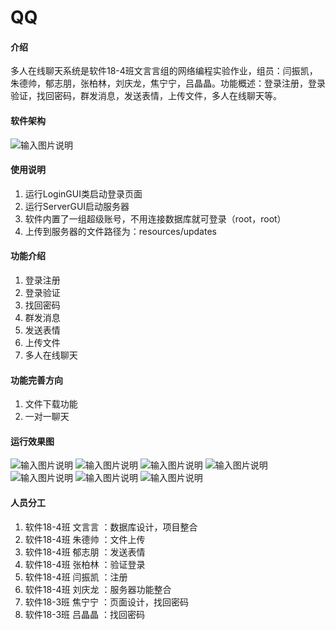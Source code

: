 # QQ

#### 介绍
  多人在线聊天系统是软件18-4班文言言组的网络编程实验作业，组员：闫振凯，朱德帅，郁志朋，张柏林，刘庆龙，焦宁宁，吕晶晶。功能概述：登录注册，登录验证，找回密码，群发消息，发送表情，上传文件，多人在线聊天等。

#### 软件架构

![输入图片说明](https://images.gitee.com/uploads/images/2020/1118/144920_92ce8fa1_7436957.jpeg "QQ图片20201118144059.jpg")


#### 使用说明

1.  运行LoginGUI类启动登录页面
2.  运行ServerGUI启动服务器
3.  软件内置了一组超级账号，不用连接数据库就可登录（root，root）
4.  上传到服务器的文件路径为：resources/updates

#### 功能介绍
1.  登录注册
2.  登录验证
3.  找回密码
4.  群发消息
5.  发送表情
6.  上传文件
7.  多人在线聊天

#### 功能完善方向

1.  文件下载功能
2.  一对一聊天


#### 运行效果图
![输入图片说明](https://images.gitee.com/uploads/images/2020/1118/191618_5dc11425_7436957.png "login.PNG")
![输入图片说明](https://images.gitee.com/uploads/images/2020/1118/191705_b10c9eba_7436957.png "register.PNG")
![输入图片说明](https://images.gitee.com/uploads/images/2020/1118/191718_359b36e1_7436957.png "find.PNG")
![输入图片说明](https://images.gitee.com/uploads/images/2020/1118/191945_0c330a99_7436957.png "qq2.PNG")
![输入图片说明](https://images.gitee.com/uploads/images/2020/1118/191956_29189e57_7436957.png "face.PNG")
![输入图片说明](https://images.gitee.com/uploads/images/2020/1118/192009_d58ffbe8_7436957.png "file.PNG")
![输入图片说明](https://images.gitee.com/uploads/images/2020/1118/192017_d2132702_7436957.png "qq_server2.PNG")
#### 人员分工 

1.  软件18-4班 文言言 ：数据库设计，项目整合
2.  软件18-4班 朱德帅 ：文件上传
3.  软件18-4班 郁志朋 ：发送表情
4.  软件18-4班 张柏林 ：验证登录
5.  软件18-4班 闫振凯 ：注册
6.  软件18-4班 刘庆龙 ：服务器功能整合
7.  软件18-3班 焦宁宁 ：页面设计，找回密码
8.  软件18-3班 吕晶晶 ：找回密码
